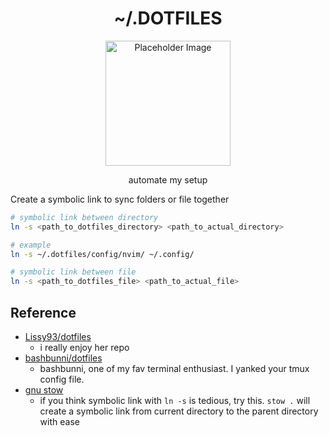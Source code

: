 
<h1 style="text-align: center;">~/.DOTFILES</h1>

<div style="text-align: center;">
  <img src="https://media.wired.com/photos/5f87340d114b38fa1f8339f9/master/w_1600%2Cc_limit/Ideas_Surprised_Pikachu_HD.jpg" alt="Placeholder Image" width="200" height="200" />
  <p>automate my setup</p>
</div>



Create a symbolic link to sync folders or file together

```bash
# symbolic link between directory
ln -s <path_to_dotfiles_directory> <path_to_actual_directory>

# example
ln -s ~/.dotfiles/config/nvim/ ~/.config/

# symbolic link between file
ln -s <path_to_dotfiles_file> <path_to_actual_file>
```


## Reference

- [Lissy93/dotfiles](https://github.com/Lissy93/dotfiles?tab=readme-ov-file)
    - i really enjoy her repo
- [bashbunni/dotfiles](https://github.com/bashbunni/dotfiles/tree/main)
    - bashbunni, one of my fav terminal enthusiast. I yanked your tmux config file. 
- [gnu stow](https://www.youtube.com/watch?v=y6XCebnB9gs&ab_channel=DreamsofAutonomy)
    - if you think symbolic link with `ln -s` is tedious, try this. `stow .` will create a symbolic link from current directory to the parent directory with ease
